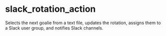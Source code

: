 # slack_rotation_action
Selects the next goalie from a text file, updates the rotation, assigns them to a Slack user group, and notifies Slack channels.
